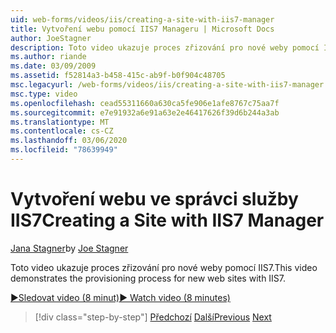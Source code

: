 ```yaml
---
uid: web-forms/videos/iis/creating-a-site-with-iis7-manager
title: Vytvoření webu pomocí IIS7 Manageru | Microsoft Docs
author: JoeStagner
description: Toto video ukazuje proces zřizování pro nové weby pomocí IIS7.
ms.author: riande
ms.date: 03/09/2009
ms.assetid: f52814a3-b458-415c-ab9f-b0f904c48705
msc.legacyurl: /web-forms/videos/iis/creating-a-site-with-iis7-manager
msc.type: video
ms.openlocfilehash: cead55311660a630ca5fe906e1afe8767c75aa7f
ms.sourcegitcommit: e7e91932a6e91a63e2e46417626f39d6b244a3ab
ms.translationtype: MT
ms.contentlocale: cs-CZ
ms.lasthandoff: 03/06/2020
ms.locfileid: "78639949"
---
```

# <a name="creating-a-site-with-iis7-manager"></a><span data-ttu-id="4aa87-103">Vytvoření webu ve správci služby IIS7</span><span class="sxs-lookup"><span data-stu-id="4aa87-103">Creating a Site with IIS7 Manager</span></span>

<span data-ttu-id="4aa87-104">[Jana Stagner](https://github.com/JoeStagner)</span><span class="sxs-lookup"><span data-stu-id="4aa87-104">by [Joe Stagner](https://github.com/JoeStagner)</span></span>

<span data-ttu-id="4aa87-105">Toto video ukazuje proces zřizování pro nové weby pomocí IIS7.</span><span class="sxs-lookup"><span data-stu-id="4aa87-105">This video demonstrates the provisioning process for new web sites with IIS7.</span></span>

[<span data-ttu-id="4aa87-106">&#9654;Sledovat video (8 minut)</span><span class="sxs-lookup"><span data-stu-id="4aa87-106">&#9654; Watch video (8 minutes)</span></span>](https://channel9.msdn.com/Blogs/ASP-NET-Site-Videos/creating-a-site-with-iis7-manager)

> [!div class="step-by-step"]
> <span data-ttu-id="4aa87-107">[Předchozí](troubleshooting-production-aspnet-apps.md)
> [Další](installing-ftp7.md)</span><span class="sxs-lookup"><span data-stu-id="4aa87-107">[Previous](troubleshooting-production-aspnet-apps.md)
[Next](installing-ftp7.md)</span></span>
